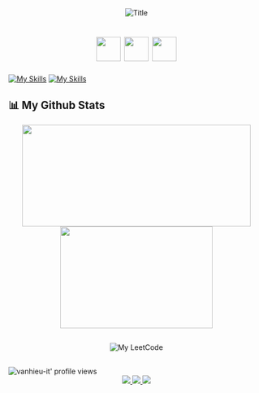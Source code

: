 <div align="center">
  <img src="https://readme-typing-svg.herokuapp.com?font=Dancing+Script&size=90&multiline=true&width=720&height=130&lines=Hello,+I'm+Van+Hieu" alt="Title" />
</div>
<h1 align="center">
<!-- Hi -->
    <img src="https://media.giphy.com/media/hvRJCLFzcasrR4ia7z/giphy.gif" width="48">
    <img src="https://media.giphy.com/media/hvRJCLFzcasrR4ia7z/giphy.gif" width="48">
    <img src="https://media.giphy.com/media/hvRJCLFzcasrR4ia7z/giphy.gif" width="48">
<!-- , I'm Van Hieu! -->
</h1>

[![My Skills](https://skillicons.dev/icons?i=cs,dotnet,docker,windows,redis,nodejs,postgres,mysql,kafka,html,css&perline=20)](https://skillicons.dev)
[![My Skills](https://skillicons.dev/icons?i=vscode,visualstudio,idea,postman,docker,windows,git,vercel,stackoverflow,gitlab,github,githubactions,firebase&perline=20)](https://skillicons.dev)

## 📊 My Github Stats
<div align="center">
    <a href="https://github.com/vanhieu-it">
        <img height="200" src = "https://github-readme-streak-stats.herokuapp.com?user=vanhieu-it&theme=chartreuse-dark&hide_border=true" width = 450/>
        <img height="200" src="https://github-readme-stats-jxareas.vercel.app/api/top-langs/?username=vanhieu-it&hide=html,cmake,css,scss,powershell,assembly,procfile,shell,less,jupyter%20notebook&theme=chartreuse-dark&langs_count=11&layout=compact&hide_border=true" width = 300/>
    </a>
  
## 
![My LeetCode](https://stats.justsong.cn/api/leetcode/?username=vanhieu-it&theme=dark)

</div>

##
<div align="left">
    </a>
        <img src="https://komarev.com/ghpvc/?username=vanhieu-it&label=Views&style=for-the-badge&color=252D3B" alt="vanhieu-it' profile views" />
    </a>
</div>


<div align="center">
    </a>
        <a href="https://www.linkedin.com/in/vanhieu-it" target="_blank">
        <img src="https://img.shields.io/badge/linkedin-4867AC.svg?style=for-the-badge&logo=linkedin&logoColor=white" target="_blank">
    </a>
<!--     <a href="https://github.com/vanhieu-it" target="_blank">
        <img src="https://img.shields.io/badge/github-%23181717.svg?style=for-the-badge&logo=github&logoColor=white" target="_blank">
    </a>
    <a href="https://gitlab.com/vanhieu99it" target="_blank">
        <img src="https://img.shields.io/badge/gitlab-360D71.svg?style=for-the-badge&logo=gitlab&logoColor=white" target="_blank">
    </a> -->
    <a href="mailto:vanhieu99it@gmail.com" target="_blank">
        <img src="https://img.shields.io/badge/Gmail-D14836?style=for-the-badge&logo=gmail&logoColor=white" target="_blank">
    </a>
    <a href="https://www.facebook.com/hieudv.9x" target="_blank">
        <img src="https://img.shields.io/badge/Facebook-4867AA?style=for-the-badge&logo=facebook&logoColor=white" target="_blank">
    </a>
</div>



